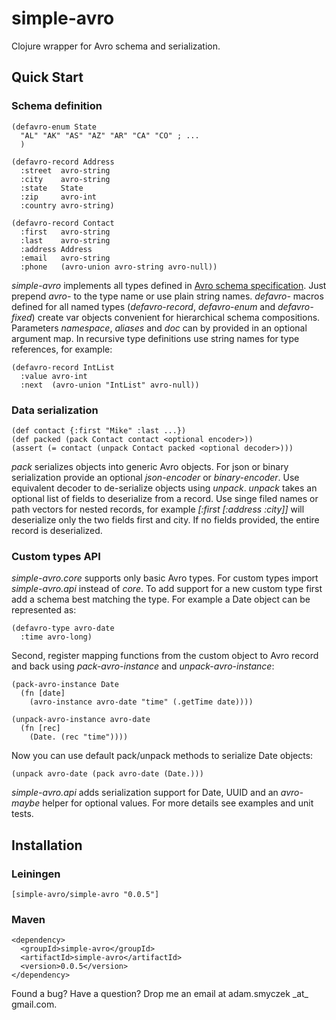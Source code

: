 # simple-avro
Clojure wrapper for Avro schema and serialization.

## Quick Start

### Schema definition

    (defavro-enum State
      "AL" "AK" "AS" "AZ" "AR" "CA" "CO" ; ...
      )

    (defavro-record Address
      :street  avro-string
      :city    avro-string
      :state   State
      :zip     avro-int
      :country avro-string)

    (defavro-record Contact
      :first   avro-string
      :last    avro-string
      :address Address
      :email   avro-string
      :phone   (avro-union avro-string avro-null))

_simple-avro_ implements all types defined in [Avro schema specification](http://avro.apache.org/docs/1.5.0/spec.html).
Just prepend _avro-_ to the type name or use plain string names. _defavro-_ macros defined for all named types
(_defavro-record_, _defavro-enum_ and _defavro-fixed_) create var objects convenient for hierarchical schema compositions.
Parameters _namespace_, _aliases_ and _doc_ can by provided in an optional argument map. In recursive type definitions use 
string names for type references, for example:

    (defavro-record IntList
      :value avro-int 
      :next  (avro-union "IntList" avro-null))

### Data serialization

    (def contact {:first "Mike" :last ...})
    (def packed (pack Contact contact <optional encoder>))
    (assert (= contact (unpack Contact packed <optional decoder>)))

_pack_ serializes objects into generic Avro objects. For json or binary serialization provide an optional _json-encoder_ or _binary-encoder_.
Use equivalent decoder to de-serialize objects using _unpack_.  _unpack_ takes an optional list of fields to deserialize from a record.
Use singe filed names or path vectors for nested records, for example _[:first [:address :city]]_ will deserialize only
the two fields first and city. If no fields provided, the entire record is deserialized. 

### Custom types API

_simple-avro.core_ supports only basic Avro types. For custom types import _simple-avro.api_ instead of _core_.
To add support for a new custom type first add a schema best matching the type. For example a Date object can be represented as:

    (defavro-type avro-date
      :time avro-long)

Second, register mapping functions from the custom object to Avro record and back using _pack-avro-instance_ and _unpack-avro-instance_:

    (pack-avro-instance Date
      (fn [date] 
        (avro-instance avro-date "time" (.getTime date))))
      
    (unpack-avro-instance avro-date
      (fn [rec]
        (Date. (rec "time"))))

Now you can use default pack/unpack methods to serialize Date objects:

    (unpack avro-date (pack avro-date (Date.)))

_simple-avro.api_ adds serialization support for Date, UUID and an _avro-maybe_ helper for optional values.
For more details see examples and unit tests.

## Installation

### Leiningen

    [simple-avro/simple-avro "0.0.5"]
 
### Maven

    <dependency>
      <groupId>simple-avro</groupId>
      <artifactId>simple-avro</artifactId>
      <version>0.0.5</version>
    </dependency>


Found a bug? Have a question? Drop me an email at adam.smyczek \_at\_ gmail.com.

